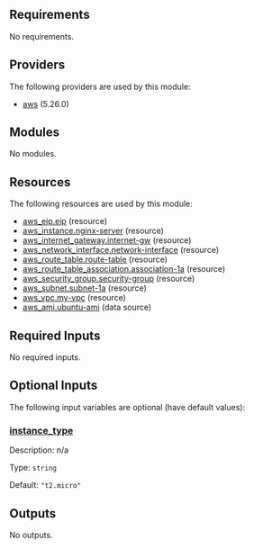 <!-- BEGIN_TF_DOCS -->
## Requirements

No requirements.

## Providers

The following providers are used by this module:

- <a name="provider_aws"></a> [aws](#provider\_aws) (5.26.0)

## Modules

No modules.

## Resources

The following resources are used by this module:

- [aws_eip.eip](https://registry.terraform.io/providers/hashicorp/aws/latest/docs/resources/eip) (resource)
- [aws_instance.nginx-server](https://registry.terraform.io/providers/hashicorp/aws/latest/docs/resources/instance) (resource)
- [aws_internet_gateway.internet-gw](https://registry.terraform.io/providers/hashicorp/aws/latest/docs/resources/internet_gateway) (resource)
- [aws_network_interface.network-interface](https://registry.terraform.io/providers/hashicorp/aws/latest/docs/resources/network_interface) (resource)
- [aws_route_table.route-table](https://registry.terraform.io/providers/hashicorp/aws/latest/docs/resources/route_table) (resource)
- [aws_route_table_association.association-1a](https://registry.terraform.io/providers/hashicorp/aws/latest/docs/resources/route_table_association) (resource)
- [aws_security_group.security-group](https://registry.terraform.io/providers/hashicorp/aws/latest/docs/resources/security_group) (resource)
- [aws_subnet.subnet-1a](https://registry.terraform.io/providers/hashicorp/aws/latest/docs/resources/subnet) (resource)
- [aws_vpc.my-vpc](https://registry.terraform.io/providers/hashicorp/aws/latest/docs/resources/vpc) (resource)
- [aws_ami.ubuntu-ami](https://registry.terraform.io/providers/hashicorp/aws/latest/docs/data-sources/ami) (data source)

## Required Inputs

No required inputs.

## Optional Inputs

The following input variables are optional (have default values):

### <a name="input_instance_type"></a> [instance\_type](#input\_instance\_type)

Description: n/a

Type: `string`

Default: `"t2.micro"`

## Outputs

No outputs.
<!-- END_TF_DOCS -->